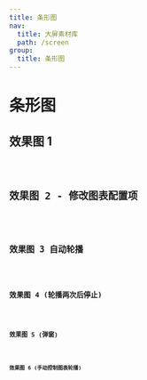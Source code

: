 ```yaml
---
title: 条形图
nav:
  title: 大屏素材库
  path: /screen
group:
  title: 条形图
---
```


# 条形图

## 效果图 1

<code src="../../../example/HorizontalBarDemo/demo1.tsx" background="#040727">

## 效果图 2 - 修改图表配置项

<code src="../../../example/HorizontalBarDemo/demo2.tsx" background="#040727">

## 效果图 3 自动轮播

<code src="../../../example/HorizontalBarDemo/demo3.tsx" background="#040727">

## 效果图 4 (轮播两次后停止)

<code src="../../../example/HorizontalBarDemo/demo4.tsx" background="#040727">

## 效果图 5 (弹窗)

<code src="../../../example/HorizontalBarDemo/demo5.tsx" background="#040727">

## 效果图 6 (手动控制图表轮播)

<code src="../../../example//HorizontalBarDemo/demo6.tsx" background="#040727">
